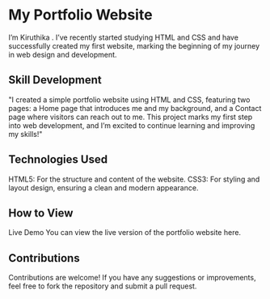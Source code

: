 # My Portfolio Website
I’m Kiruthika . I’ve recently started studying HTML and CSS and have successfully created my first website, marking the beginning of my journey in web design and development.

## Skill Development
"I created a simple portfolio website using HTML and CSS, featuring two pages: a Home page that introduces me and my background, and a Contact page where visitors can reach out to me. This project marks my first step into web development, and I’m excited to continue learning and improving my skills!"

## Technologies Used
HTML5: For the structure and content of the website. CSS3: For styling and layout design, ensuring a clean and modern appearance.

## How to View
Live Demo You can view the live version of the portfolio website here.

## Contributions
Contributions are welcome! If you have any suggestions or improvements, feel free to fork the repository and submit a pull request.
